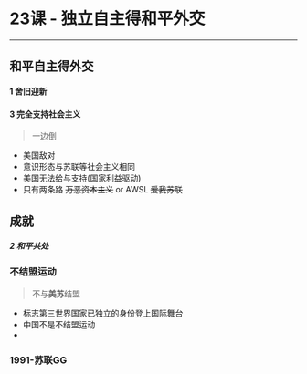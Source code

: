 # 23课 - 独立自主得和平外交
---

## 和平自主得外交

#### 1 舍旧迎新
 
#### 3 完全支持社会主义
> 一边倒
 - 美国敌对
 - 意识形态与苏联等社会主义相同
 - 美国无法给与支持(国家利益驱动)
 - 只有两条路 ~~万恶资本主义~~ or AWSL ~~爱我苏联~~

## 成就

##### 2 和平共处


### 不结盟运动
> 不与**美苏**结盟
 - 标志第三世界国家已独立的身份登上国际舞台
 - 中国不是不结盟运动
 - 

### 1991-苏联GG
